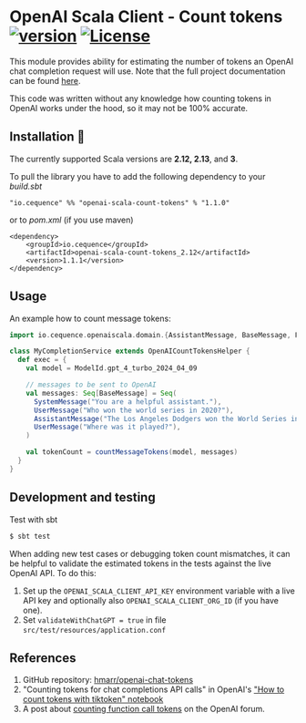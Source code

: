 # OpenAI Scala Client - Count tokens [![version](https://img.shields.io/badge/version-1.1.1-green.svg)](https://cequence.io) [![License](https://img.shields.io/badge/License-MIT-lightgrey.svg)](https://opensource.org/licenses/MIT)

This module provides ability for estimating the number of tokens an OpenAI chat completion request will use. 
Note that the full project documentation can be found [here](../README.md).

This code was written without any knowledge how counting tokens in OpenAI works under the hood, so it may not be 100% accurate.

## Installation 🚀

The currently supported Scala versions are **2.12, 2.13**, and **3**.

To pull the library you have to add the following dependency to your *build.sbt*

```
"io.cequence" %% "openai-scala-count-tokens" % "1.1.0"
```

or to *pom.xml* (if you use maven)

```
<dependency>
    <groupId>io.cequence</groupId>
    <artifactId>openai-scala-count-tokens_2.12</artifactId>
    <version>1.1.1</version>
</dependency>
```

## Usage

An example how to count message tokens:
```scala
import io.cequence.openaiscala.domain.{AssistantMessage, BaseMessage, FunctionSpec, ModelId, SystemMessage, UserMessage}

class MyCompletionService extends OpenAICountTokensHelper {
  def exec = {
    val model = ModelId.gpt_4_turbo_2024_04_09

    // messages to be sent to OpenAI
    val messages: Seq[BaseMessage] = Seq(
      SystemMessage("You are a helpful assistant."),
      UserMessage("Who won the world series in 2020?"),
      AssistantMessage("The Los Angeles Dodgers won the World Series in 2020."),
      UserMessage("Where was it played?"),
    )

    val tokenCount = countMessageTokens(model, messages)
  }
}
```

## Development and testing

Test with sbt

```bash
$ sbt test
```

When adding new test cases or debugging token count mismatches, it can be helpful to validate the estimated tokens in the tests against the live OpenAI API. To do this:

1. Set up the `OPENAI_SCALA_CLIENT_API_KEY` environment variable with a live API key and optionally also `OPENAI_SCALA_CLIENT_ORG_ID` (if you have one).
2. Set `validateWithChatGPT = true` in file `src/test/resources/application.conf`


## References
1. GitHub repository: [hmarr/openai-chat-tokens](https://github.com/hmarr/openai-chat-tokens)
2. "Counting tokens for chat completions API calls" in OpenAI's ["How to count tokens with tiktoken" notebook](https://github.com/openai/openai-cookbook/blob/main/examples/How_to_count_tokens_with_tiktoken.ipynb)
3. A post about [counting function call tokens](https://community.openai.com/t/how-to-calculate-the-tokens-when-using-function-call/266573/23) on the OpenAI forum.
